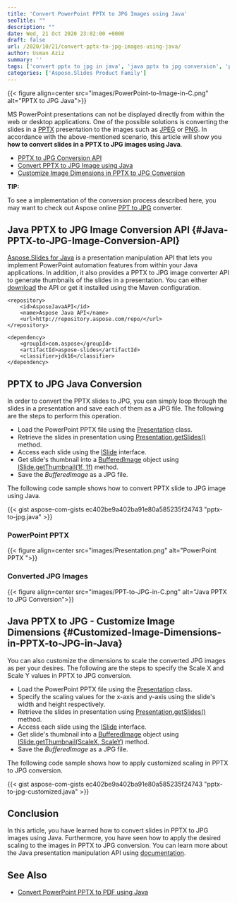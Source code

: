 ```yaml
---
title: 'Convert PowerPoint PPTX to JPG Images using Java'
seoTitle: ""
description: ""
date: Wed, 21 Oct 2020 23:02:00 +0000
draft: false
url: /2020/10/21/convert-pptx-to-jpg-images-using-java/
author: Usman Aziz
summary: ''
tags: ['convert pptx to jpg in java', 'java pptx to jpg conversion', 'pptx to jpg java converter']
categories: ['Aspose.Slides Product Family']
---
```




{{< figure align=center src="images/PowerPoint-to-Image-in-C.png" alt="PPTX to JPG Java">}}


MS PowerPoint presentations can not be displayed directly from within the web or desktop applications. One of the possible solutions is converting the slides in a [PPTX][1] presentation to the images such as [JPEG][2] or [PNG][3]. In accordance with the above-mentioned scenario, this article will show you **how to convert slides in a PPTX to JPG images using Java**.

*   [PPTX to JPG Conversion API][4]
*   [Convert PPTX to JPG Image using Java][5]
*   [Customize Image Dimensions in PPTX to JPG Conversion][6]

**TIP:**

To see a implementation of the conversion process described here, you may want to check out Aspose online [PPT to JPG][7] converter.

## Java PPTX to JPG Image Conversion API {#Java-PPTX-to-JPG-Image-Conversion-API}

[Aspose.Slides for Java][8] is a presentation manipulation API that lets you implement PowerPoint automation features from within your Java applications. In addition, it also provides a PPTX to JPG image converter API to generate thumbnails of the slides in a presentation. You can either [download][9] the API or get it installed using the Maven configuration.

```
<repository>
    <id>AsposeJavaAPI</id>
    <name>Aspose Java API</name>
    <url>http://repository.aspose.com/repo/</url>
</repository>
```
```
<dependency>
    <groupId>com.aspose</groupId>
    <artifactId>aspose-slides</artifactId>
    <classifier>jdk16</classifier>
</dependency>
```

## PPTX to JPG Java Conversion

In order to convert the PPTX slides to JPG, you can simply loop through the slides in a presentation and save each of them as a JPG file. The following are the steps to perform this operation.

*   Load the PowerPoint PPTX file using the [Presentation][10] class.
*   Retrieve the slides in presentation using [Presentation.getSlides()][11] method.
*   Access each slide using the [ISlide][12] interface.
*   Get slide's thumbnail into a [BufferedImage][13] object using [ISlide.getThumbnail(1f, 1f)][14] method.
*   Save the _BufferedImage_ as a JPG file.

The following code sample shows how to convert PPTX slide to JPG image using Java.

{{< gist aspose-com-gists ec402be9a402ba91e80a585235f24743 "pptx-to-jpg.java" >}}

### PowerPoint PPTX



{{< figure align=center src="images/Presentation.png" alt="PowerPoint PPTX ">}}


### Converted JPG Images



{{< figure align=center src="images/PPT-to-JPG-in-C.png" alt="Java PPTX to JPG Conversion">}}


## Java PPTX to JPG - Customize Image Dimensions {#Customized-Image-Dimensions-in-PPTX-to-JPG-in-Java}

You can also customize the dimensions to scale the converted JPG images as per your desires. The following are the steps to specify the Scale X and Scale Y values in PPTX to JPG conversion.

*   Load the PowerPoint PPTX file using the [Presentation][15] class.
*   Specify the scaling values for the x-axis and y-axis using the slide's width and height respectively.
*   Retrieve the slides in presentation using [Presentation.getSlides()][16] method.
*   Access each slide using the [ISlide][17] interface.
*   Get slide's thumbnail into a [BufferedImage][18] object using [ISlide.getThumbnail(ScaleX, ScaleY)][19] method.
*   Save the _BufferedImage_ as a JPG file.

The following code sample shows how to apply customized scaling in PPTX to JPG conversion.

{{< gist aspose-com-gists ec402be9a402ba91e80a585235f24743 "pptx-to-jpg-customized.java" >}}

## Conclusion

In this article, you have learned how to convert slides in PPTX to JPG images using Java. Furthermore, you have seen how to apply the desired scaling to the images in PPTX to JPG conversion. You can learn more about the Java presentation manipulation API using [documentation][20].

## See Also

*   [Convert PowerPoint PPTX to PDF using Java][21]




[1]: https://docs.fileformat.com/presentation/pptx/
[2]: https://docs.fileformat.com/image/jpeg/
[3]: https://docs.fileformat.com/image/png/
[4]: #Java-PPTX-to-JPG-Image-Conversion-API
[5]: #Convert-PPTX-to-JPG-Image-using-Java
[6]: #Customized-Image-Dimensions-in-PPTX-to-JPG-in-Java
[7]: https://products.aspose.app/slides/conversion/ppt-to-jpg
[8]: https://products.aspose.com/slides/java
[9]: https://downloads.aspose.com/slides/java
[10]: https://apireference.aspose.com/slides/java/com.aspose.slides/Presentation
[11]: https://apireference.aspose.com/slides/java/com.aspose.slides/Presentation#getSlides--
[12]: https://apireference.aspose.com/slides/java/com.aspose.slides/ISlide
[13]: https://docs.oracle.com/javase/7/docs/api/java/awt/image/BufferedImage.html
[14]: https://apireference.aspose.com/slides/java/com.aspose.slides/ISlide#getThumbnail-float-float-
[15]: https://apireference.aspose.com/slides/java/com.aspose.slides/Presentation
[16]: https://apireference.aspose.com/slides/java/com.aspose.slides/Presentation#getSlides--
[17]: https://apireference.aspose.com/slides/java/com.aspose.slides/ISlide
[18]: https://docs.oracle.com/javase/7/docs/api/java/awt/image/BufferedImage.html
[19]: https://apireference.aspose.com/slides/java/com.aspose.slides/ISlide#getThumbnail-float-float-
[20]: https://docs.aspose.com/slides/java
[21]: https://blog.aspose.com/2019/12/31/convert-powerpoint-ppt-pptx-to-pdf-in-java-using-aspose-slides/





